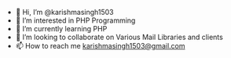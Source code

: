 - 👋 Hi, I’m @karishmasingh1503
- 👀 I’m interested in PHP Programming
- 🌱 I’m currently learning PHP
- 💞️ I’m looking to collaborate on Various Mail Libraries and clients
- 📫 How to reach me karishmasingh1503@gmail.com

<!---
karishmasingh1503/karishmasingh1503 is a ✨ special ✨ repository because its `README.md` (this file) appears on your GitHub profile.
You can click the Preview link to take a look at your changes.
--->
